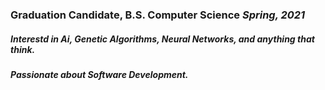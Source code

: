 ### Graduation Candidate, B.S. Computer Science *Spring, 2021*
##### Interestd in Ai, Genetic Algorithms, Neural Networks, and anything that think.
##### Passionate about Software Development.
